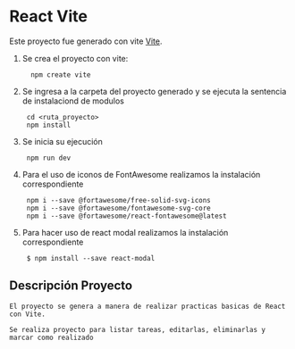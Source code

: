 # React Vite

Este proyecto fue generado con vite [Vite](https://vitejs.dev/).

1. Se crea el proyecto con vite:
        
         npm create vite


2. Se ingresa a la carpeta del proyecto generado y se ejecuta la sentencia de instalaciond de modulos

        cd <ruta_proyecto>
        npm install

3. Se inicia su ejecución

        npm run dev

4. Para el uso de iconos de FontAwesome realizamos la instalación correspondiente

        npm i --save @fortawesome/free-solid-svg-icons
        npm i --save @fortawesome/fontawesome-svg-core
        npm i --save @fortawesome/react-fontawesome@latest

5. Para hacer uso de react modal realizamos la instalación correspondiente

        $ npm install --save react-modal


## Descripción Proyecto

    El proyecto se genera a manera de realizar practicas basicas de React con Vite.

    Se realiza proyecto para listar tareas, editarlas, eliminarlas y marcar como realizado
